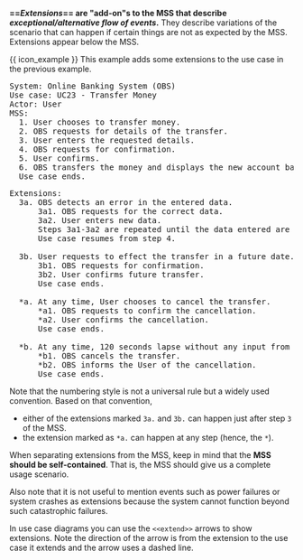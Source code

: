 **==_Extensions_== are "add-on"s to the MSS that describe _exceptional/alternative flow of events_.** They describe variations of the scenario that can happen if certain things are not as expected by the MSS. Extensions appear below the MSS.

<box>

{{ icon_example }} This example adds some extensions to the use case in the previous example.

<pre>
System: Online Banking System (OBS)
Use case: UC23 - Transfer Money
Actor: User
MSS:
  1. User chooses to transfer money.
  2. OBS requests for details of the transfer.
  3. User enters the requested details.
  4. OBS requests for confirmation.
  5. User confirms.
  6. OBS transfers the money and displays the new account balance.
  Use case ends.
</pre>

<pre>
Extensions:
  3a. OBS detects an error in the entered data.
      3a1. OBS requests for the correct data.
      3a2. User enters new data.
      Steps 3a1-3a2 are repeated until the data entered are correct.
      Use case resumes from step 4.

  3b. User requests to effect the transfer in a future date.
      3b1. OBS requests for confirmation.
      3b2. User confirms future transfer.
      Use case ends.

  *a. At any time, User chooses to cancel the transfer.
      *a1. OBS requests to confirm the cancellation.
      *a2. User confirms the cancellation.
      Use case ends.

  *b. At any time, 120 seconds lapse without any input from the User.
      *b1. OBS cancels the transfer.
      *b2. OBS informs the User of the cancellation.
      Use case ends.
</pre>
</box>

Note that the numbering style is not a universal rule but a widely used convention. Based on that convention,
* either of the extensions marked `3a.` and `3b.` can happen just after step `3` of the MSS.
* the extension marked as `*a.` can happen at any step (hence, the `*`).

When separating extensions from the MSS, keep in mind that the **MSS should be self-contained**. That is, the MSS should give us a complete usage scenario.

Also note that it is not useful to mention events such as power failures or system crashes as extensions because the system cannot function beyond such catastrophic failures.

<pic src="{{baseUrl}}/specifyingRequirements/useCases/details/images/extension.png" height="250" />

<p/>

In use case diagrams you can use the `<<extend>>` arrows to show extensions. Note the direction of the arrow is from the extension to the use case it extends and the arrow uses a dashed line.
